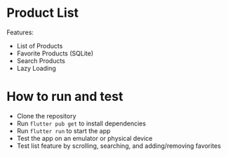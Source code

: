 # Product List

Features:
- List of Products
- Favorite Products (SQLite)
- Search Products
- Lazy Loading

# How to run and test
- Clone the repository
- Run `flutter pub get` to install dependencies
- Run `flutter run` to start the app
- Test the app on an emulator or physical device
- Test list feature by scrolling, searching, and adding/removing favorites
